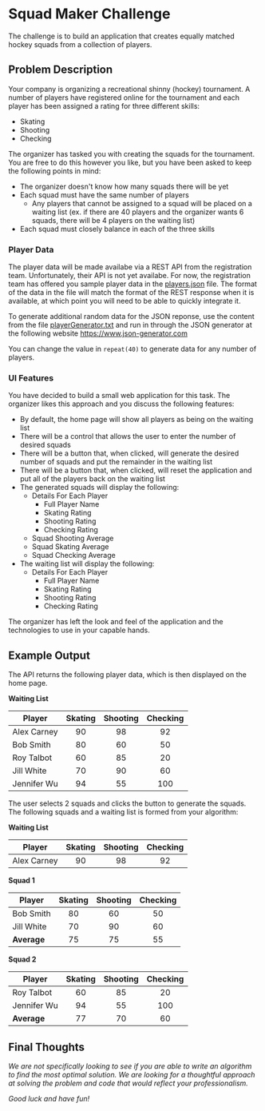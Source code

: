 # Squad Maker Challenge

The challenge is to build an application that creates equally matched hockey squads from a collection of players.

## Problem Description

Your company is organizing a recreational shinny (hockey) tournament. A number of players have registered online for the tournament and each player has been assigned a rating for three different skills:
* Skating
* Shooting
* Checking

The organizer has tasked you with creating the squads for the tournament. You are free to do this however you like, but you have been asked to keep the following points in mind:
* The organizer doesn't know how many squads there will be yet
* Each squad must have the same number of players
  * Any players that cannot be assigned to a squad will be placed on a waiting list (ex. if there are 40 players and the organizer wants 6 squads, there will be 4 players on the waiting list)
* Each squad must closely balance in each of the three skills

### Player Data 

The player data will be made availabe via a REST API from the registration team. Unfortunately, their API is not yet availabe. For now, the registration team has offered you sample player data in the [players.json](./players.json) file. The format of the data in the file will match the format of the REST response when it is available, at which point you will need to be able to quickly integrate it.  

To generate additional random data for the JSON reponse, use the content from the file [playerGenerator.txt](./playerGenerator.txt) and run in through the JSON generator at the following website https://www.json-generator.com

You can change the value in `repeat(40)` to generate data for any number of players.

### UI Features

You have decided to build a small web application for this task. The organizer likes this approach and you discuss the following features: 
* By default, the home page will show all players as being on the waiting list
* There will be a control that allows the user to enter the number of desired squads
* There will be a button that, when clicked, will generate the desired number of squads and put the remainder in the waiting list
* There will be a button that, when clicked, will reset the application and put all of the players back on the waiting list
* The generated squads will display the following:
  * Details For Each Player
    * Full Player Name
    * Skating Rating
    * Shooting Rating
    * Checking Rating
  * Squad Shooting Average
  * Squad Skating Average
  * Squad Checking Average
* The waiting list will display the following:
  * Details For Each Player
    * Full Player Name
    * Skating Rating
    * Shooting Rating
    * Checking Rating 
  
The organizer has left the look and feel of the application and the technologies to use in your capable hands.

## Example Output

The API returns the following player data, which is then displayed on the home page. 

**Waiting List**

| Player | Skating | Shooting | Checking |
| --- |:---:| :---:| :---:|
| Alex Carney | 90 | 98 | 92 |
| Bob Smith | 80 | 60 | 50 |
| Roy Talbot | 60 | 85 | 20 | 
| Jill White | 70 | 90 | 60 |
| Jennifer Wu | 94 | 55 | 100 | 
 
The user selects 2 squads and clicks the button to generate the squads. The following squads and a waiting list is formed from your algorithm: 

**Waiting List**

| Player | Skating | Shooting | Checking |
| --- |:---:| :---:| :---:|
| Alex Carney | 90 | 98 | 92 |

**Squad 1**

| Player | Skating | Shooting | Checking |
| --- |:---:| :---:| :---:|
| Bob Smith | 80 | 60 | 50 | 
| Jill White | 70 | 90 | 60  
| **Average** | 75 | 75 | 55 |

**Squad 2**

| Player | Skating | Shooting | Checking |
| --- |:---:| :---:| :---:|
| Roy Talbot | 60 | 85 | 20 | 
| Jennifer Wu | 94 | 55 | 100 | 
| **Average** | 77 | 70 | 60 |
 
## Final Thoughts

*We are not specifically looking to see if you are able to write an algorithm to find the most optimal solution. We are looking for a thoughtful approach at solving the problem and code that would reflect your professionalism.*

*Good luck and have fun!*

